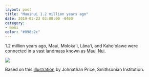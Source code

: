 ```yaml
---
layout: post
title: "Mauinui 1.2 million years ago"
date: 2019-05-23 03:00:00 -0400
category:
- maui
color: "#098c2c"
---
```


1.2 million years ago, Maui, Molokaʻi, Lānaʻi, and Kahoʻolawe were connected in a vast landmass known as [Maui Nui](https://en.wikipedia.org/wiki/Maui_Nui).

<!-- ![](https://files.elliott.computer/images/mauinui-islands.svg) -->

![](https://files.elliott.computer/images/mauinui-shape.jpg)

Based on this [illustration](https://files.elliott.computer/images/mauinui-islands-price.jpg) by Johnathan Price, Smithsonian Institution.